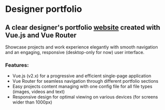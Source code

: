 # Designer portfolio

## A clear designer's portfolio [website](https://kogrms.github.io/designer-portfolio/) created with Vue.js and Vue Router

Showcase projects and work experience elegantly with smooth navigation and an engaging, responsive (desktop-only for now) user interface.

### Features:
- Vue.js (v2.x) for a progressive and efficient single-page application
- Vue Router for seamless navigation through different portfolio sections
- Easy projects content managing with one config file for all file types (images, videos and text)
- Responsive design for optimal viewing on various devices (for screens wider than 1000px)

